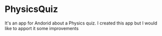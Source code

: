 # PhysicsQuiz
It's an app for Andorid about a Physics quiz. I created this app but I would like to apport it some improvements
